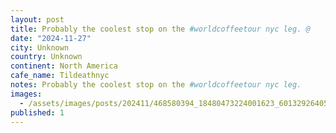 ```yaml
---
layout: post
title: Probably the coolest stop on the #worldcoffeetour nyc leg. @
date: "2024-11-27"
city: Unknown
country: Unknown
continent: North America
cafe_name: Tildeathnyc
notes: Probably the coolest stop on the #worldcoffeetour nyc leg.
images:
  - /assets/images/posts/202411/468580394_18480473224001623_6013292640576413718_n_18051286579956801.jpg
published: 1
---
```

